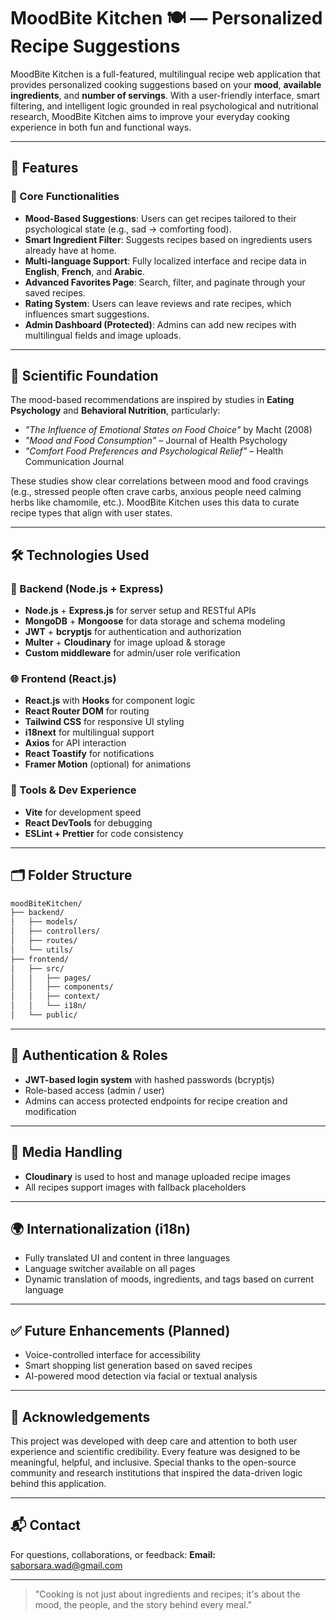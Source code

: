 # MoodBite Kitchen 🍽️ — Personalized Recipe Suggestions

MoodBite Kitchen is a full-featured, multilingual recipe web application that provides personalized cooking suggestions based on your **mood**, **available ingredients**, and **number of servings**. With a user-friendly interface, smart filtering, and intelligent logic grounded in real psychological and nutritional research, MoodBite Kitchen aims to improve your everyday cooking experience in both fun and functional ways.

---

## 🌟 Features

### 🎯 Core Functionalities

* **Mood-Based Suggestions**: Users can get recipes tailored to their psychological state (e.g., sad → comforting food).
* **Smart Ingredient Filter**: Suggests recipes based on ingredients users already have at home.
* **Multi-language Support**: Fully localized interface and recipe data in **English**, **French**, and **Arabic**.
* **Advanced Favorites Page**: Search, filter, and paginate through your saved recipes.
* **Rating System**: Users can leave reviews and rate recipes, which influences smart suggestions.
* **Admin Dashboard (Protected)**: Admins can add new recipes with multilingual fields and image uploads.

---

## 🧠 Scientific Foundation

The mood-based recommendations are inspired by studies in **Eating Psychology** and **Behavioral Nutrition**, particularly:

* *"The Influence of Emotional States on Food Choice"* by Macht (2008)
* *"Mood and Food Consumption"* – Journal of Health Psychology
* *"Comfort Food Preferences and Psychological Relief"* – Health Communication Journal

These studies show clear correlations between mood and food cravings (e.g., stressed people often crave carbs, anxious people need calming herbs like chamomile, etc.). MoodBite Kitchen uses this data to curate recipe types that align with user states.

---

## 🛠️ Technologies Used

### 🚀 Backend (Node.js + Express)

* **Node.js** + **Express.js** for server setup and RESTful APIs
* **MongoDB** + **Mongoose** for data storage and schema modeling
* **JWT** + **bcryptjs** for authentication and authorization
* **Multer** + **Cloudinary** for image upload & storage
* **Custom middleware** for admin/user role verification

### 🌐 Frontend (React.js)

* **React.js** with **Hooks** for component logic
* **React Router DOM** for routing
* **Tailwind CSS** for responsive UI styling
* **i18next** for multilingual support
* **Axios** for API interaction
* **React Toastify** for notifications
* **Framer Motion** (optional) for animations

### 🧪 Tools & Dev Experience

* **Vite** for development speed
* **React DevTools** for debugging
* **ESLint + Prettier** for code consistency

---

## 🗂️ Folder Structure

```bash
moodBiteKitchen/
├── backend/
│   ├── models/
│   ├── controllers/
│   ├── routes/
│   └── utils/
├── frontend/
│   ├── src/
│   │   ├── pages/
│   │   ├── components/
│   │   ├── context/
│   │   └── i18n/
│   └── public/
```

---

## 🔐 Authentication & Roles

* **JWT-based login system** with hashed passwords (bcryptjs)
* Role-based access (admin / user)
* Admins can access protected endpoints for recipe creation and modification

---

## 📸 Media Handling

* **Cloudinary** is used to host and manage uploaded recipe images
* All recipes support images with fallback placeholders

---

## 🌍 Internationalization (i18n)

* Fully translated UI and content in three languages
* Language switcher available on all pages
* Dynamic translation of moods, ingredients, and tags based on current language

---

## ✅ Future Enhancements (Planned)

* Voice-controlled interface for accessibility
* Smart shopping list generation based on saved recipes
* AI-powered mood detection via facial or textual analysis

---

## 🙏 Acknowledgements

This project was developed with deep care and attention to both user experience and scientific credibility. Every feature was designed to be meaningful, helpful, and inclusive. Special thanks to the open-source community and research institutions that inspired the data-driven logic behind this application.

---

## 📬 Contact

For questions, collaborations, or feedback:
**Email:** [saborsara.wad@gmail.com](saborsara.wad@gmail.com)

---

> "Cooking is not just about ingredients and recipes; it's about the mood, the people, and the story behind every meal."
